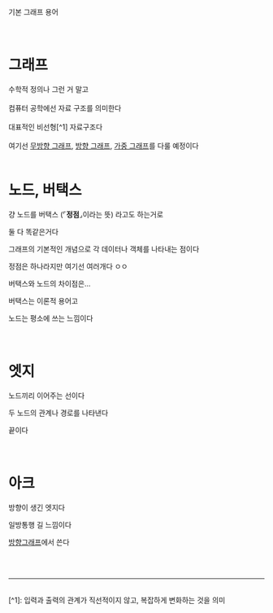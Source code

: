 기본 그래프 용어
<br><br><br>

# 그래프
수학적 정의나 그런 거 말고
<br>
<br>
컴퓨터 공학에선 자료 구조를 의미한다
<br><br>
대표적인 비선형[^1] 자료구조다
<br><br>
여기선 [무방향 그래프](graph_type.md#무방향-그래프), [방향 그래프](graph_type.md#방향-그래프), [가중 그래프](graph_type.md#가중치-그래프)를 다룰 예정이다
<br><br>

# 노드, 버택스
걍 노드를 버택스 (⌜**정점**⌟이라는 뜻) 라고도 하는거로

둘 다 똑같은거다

그래프의 기본적인 개념으로 각 데이터나 객체를 나타내는 점이다

정점은 하나라지만 여기선 여러개다 ㅇㅇ

버택스와 노드의 차이점은...

버택스는 이론적 용어고

노드는 평소에 쓰는 느낌이다
<br><br><br>

# 엣지
노드끼리 이어주는 선이다

두 노드의 관계나 경로를 나타낸다

끝이다
<br><br><br>


# 아크
방향이 생긴 엣지다

일방통행 길 느낌이다

[방향그래프](graph_type.md#방향-그래프)에서 쓴다

<br><br>

___
<br>
[^1]: 입력과 출력의 관계가 직선적이지 않고, 복잡하게 변화하는 것을 의미